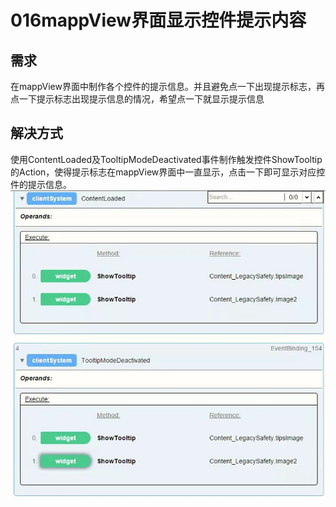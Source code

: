 # 016mappView界面显示控件提示内容
## 需求
在mappView界面中制作各个控件的提示信息。并且避免点一下出现提示标志，再点一下提示标志出现提示信息的情况，希望点一下就显示提示信息
## 解决方式
使用ContentLoaded及TooltipModeDeactivated事件制作触发控件ShowTooltip的Action，使得提示标志在mappView界面中一直显示，点击一下即可显示对应控件的提示信息。
![Img](./FILES/016mappView界面显示控件提示内容.md/img-20220530163415.png)
